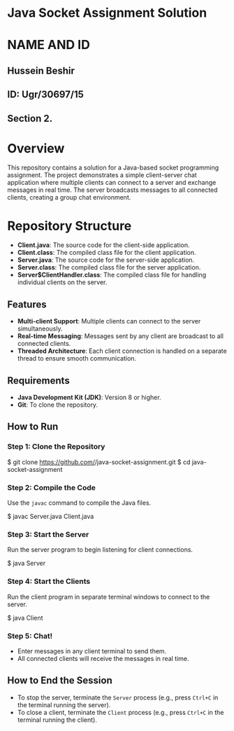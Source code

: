 # Java Socket Assignment Solution

# NAME AND ID

## Hussein Beshir 

## ID: Ugr/30697/15

## Section 2.

# Overview

This repository contains a solution for a Java-based socket programming assignment. The project demonstrates a simple client-server chat application where multiple clients can connect to a server and exchange messages in real time. The server broadcasts messages to all connected clients, creating a group chat environment.

# Repository Structure

- **Client.java**: The source code for the client-side application.
- **Client.class**: The compiled class file for the client application.
- **Server.java**: The source code for the server-side application.
- **Server.class**: The compiled class file for the server application.
- **Server\$ClientHandler.class**: The compiled class file for handling individual clients on the server.

## Features

- **Multi-client Support**: Multiple clients can connect to the server simultaneously.
- **Real-time Messaging**: Messages sent by any client are broadcast to all connected clients.
- **Threaded Architecture**: Each client connection is handled on a separate thread to ensure smooth communication.

## Requirements

- **Java Development Kit (JDK)**: Version 8 or higher.
- **Git**: To clone the repository.

## How to Run

### Step 1: Clone the Repository


$ git clone https://github.com/<your-username>/java-socket-assignment.git
$ cd java-socket-assignment

### Step 2: Compile the Code

Use the `javac` command to compile the Java files.


$ javac Server.java Client.java


### Step 3: Start the Server

Run the server program to begin listening for client connections.


$ java Server


### Step 4: Start the Clients

Run the client program in separate terminal windows to connect to the server.


$ java Client


### Step 5: Chat!

- Enter messages in any client terminal to send them.
- All connected clients will receive the messages in real time.

## How to End the Session

- To stop the server, terminate the `Server` process (e.g., press `Ctrl+C` in the terminal running the server).
- To close a client, terminate the `Client` process (e.g., press `Ctrl+C` in the terminal running the client).


